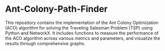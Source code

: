 # Ant-Colony-Path-Finder
This repository contains the implementation of the Ant Colony Optimization (ACO) algorithm for solving the Traveling Salesman Problem (TSP) using Python and NetworkX. It includes functions to measure the performance of the ACO algorithm across various metrics and parameters, and visualize the results through comprehensive graphs.
